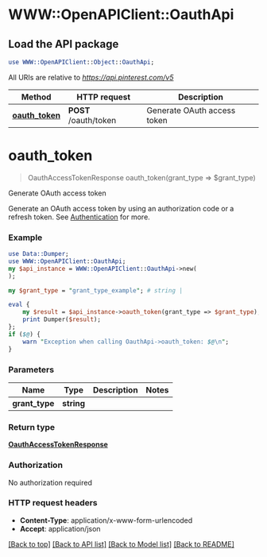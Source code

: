 # WWW::OpenAPIClient::OauthApi

## Load the API package
```perl
use WWW::OpenAPIClient::Object::OauthApi;
```

All URIs are relative to *https://api.pinterest.com/v5*

Method | HTTP request | Description
------------- | ------------- | -------------
[**oauth_token**](OauthApi.md#oauth_token) | **POST** /oauth/token | Generate OAuth access token


# **oauth_token**
> OauthAccessTokenResponse oauth_token(grant_type => $grant_type)

Generate OAuth access token

Generate an OAuth access token by using an authorization code or a refresh token.  See <a href='/docs/api/v5/#tag/Authentication'>Authentication</a> for more.

### Example
```perl
use Data::Dumper;
use WWW::OpenAPIClient::OauthApi;
my $api_instance = WWW::OpenAPIClient::OauthApi->new(
);

my $grant_type = "grant_type_example"; # string | 

eval {
    my $result = $api_instance->oauth_token(grant_type => $grant_type);
    print Dumper($result);
};
if ($@) {
    warn "Exception when calling OauthApi->oauth_token: $@\n";
}
```

### Parameters

Name | Type | Description  | Notes
------------- | ------------- | ------------- | -------------
 **grant_type** | **string**|  | 

### Return type

[**OauthAccessTokenResponse**](OauthAccessTokenResponse.md)

### Authorization

No authorization required

### HTTP request headers

 - **Content-Type**: application/x-www-form-urlencoded
 - **Accept**: application/json

[[Back to top]](#) [[Back to API list]](../README.md#documentation-for-api-endpoints) [[Back to Model list]](../README.md#documentation-for-models) [[Back to README]](../README.md)

